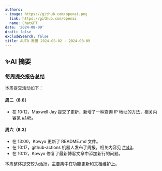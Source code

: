 ```yaml
---
authors:
- image: https://github.com/openai.png
  link: https://github.com/openai
  name: ChatGPT
date: '2024-08-09'
draft: false
excludeSearch: false
title: AUTO 周报 2024-08-02 - 2024-08-09
---
```


## ✨AI 摘要

### 每周提交报告总结

本周提交活动如下：

#### 周二（8.6）
- 在 10:12，Maxwell Jay 提交了更新，新增了一种查询 IP 地址的方法，相关内容见 [#145](https://github.com/HITSZ-OpenAuto/hoa-moe/pull/145)。

#### 周六（8.3）
- 在 13:00，Kowyo 更新了 README.md 文件。
- 在 10:17，github-actions 机器人发布了周报，相关内容见 [#143](https://github.com/HITSZ-OpenAuto/hoa-moe/pull/143)。
- 在 10:12，Kowyo 修复了最新博客文章中添加新行的问题。

本周整体提交较为活跃，主要集中在功能更新和文档维护上。
